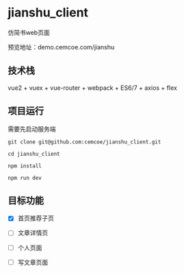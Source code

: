 # jianshu_client
仿简书web页面

预览地址：demo.cemcoe.com/jianshu

## 技术栈
vue2 + vuex + vue-router + webpack + ES6/7 + axios + flex


## 项目运行
需要先启动服务端

```
git clone git@github.com:cemcoe/jianshu_client.git

cd jianshu_client

npm install

npm run dev
```

## 目标功能
- [x] 首页推荐子页
- [ ] 文章详情页
- [ ] 个人页面
- [ ] 写文章页面

